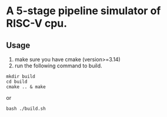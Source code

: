# A 5-stage pipeline simulator of RISC-V cpu.

## Usage
1. make sure you have cmake (version>=3.14)
2. run the following command to build.

```
mkdir build
cd build
cmake .. & make
```

or

```
bash ./build.sh
```
